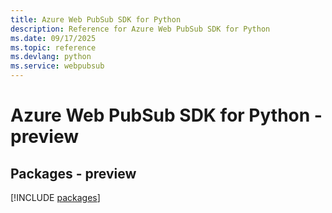 ```yaml
---
title: Azure Web PubSub SDK for Python
description: Reference for Azure Web PubSub SDK for Python
ms.date: 09/17/2025
ms.topic: reference
ms.devlang: python
ms.service: webpubsub
---
```

# Azure Web PubSub SDK for Python - preview
## Packages - preview
[!INCLUDE [packages](web-pubsub-index.md)]